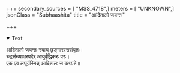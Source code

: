 +++
secondary_sources = [ "MSS_4718",]
meters = [ "UNKNOWN",]
jsonClass = "Subhaashita"
title = "आदितालो जयन्तः"

+++

<details open><summary>Text</summary>

आदितालो जयन्तः स्याच् छृङ्गाररससंयुतः।  
रुद्रसंख्याक्षरपदैर् आयुर्वृद्धिकरः परः।  
एक एव लघुर्यस्मिन्न् आदितालः स कथ्यते॥
</details>
